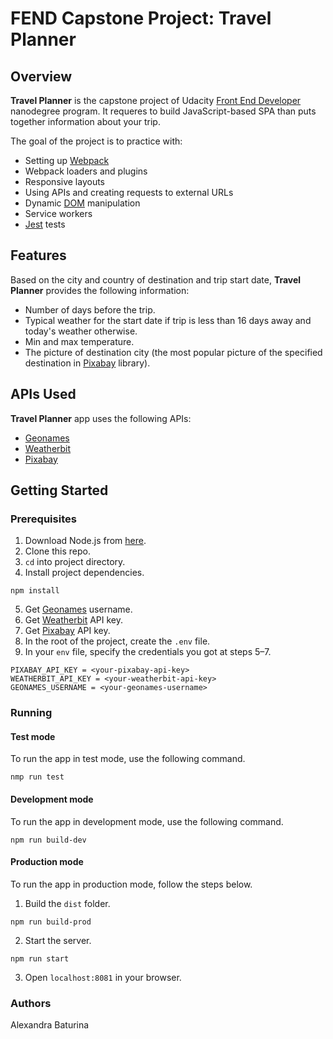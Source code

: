 # FEND Capstone Project: Travel Planner
## Overview
**Travel Planner** is the capstone project of Udacity [Front End Developer](https://www.udacity.com/course/front-end-web-developer-nanodegree--nd0011) nanodegree program. It requeres to build JavaScript-based SPA than puts together information about your trip.

The goal of the project is to practice with:
* Setting up [Webpack](https://webpack.js.org/)
* Webpack loaders and plugins
* Responsive layouts
* Using APIs and creating requests to external URLs
* Dynamic [DOM](https://www.w3schools.com/js/js_htmldom.asp) manipulation
* Service workers
* [Jest](https://jestjs.io/) tests
## Features
Based on the city and country of destination and trip start date, **Travel Planner** provides the following information:
* Number of days before the trip.
* Typical weather for the start date if trip is less than 16 days away and today's weather otherwise.
* Min and max temperature.
* The picture of destination city (the most popular picture of the specified destination in [Pixabay](https://pixabay.com/images/search/library/) library).
## APIs Used
**Travel Planner** app uses the following APIs:
* [Geonames](http://www.geonames.org/export/web-services.html)
* [Weatherbit](https://www.weatherbit.io/api/weather-forecast-16-day)
* [Pixabay](https://pixabay.com/api/docs/)
## Getting Started
### Prerequisites
1. Download Node.js from [here](https://nodejs.org/en/).
2. Clone this repo.
3. ```cd``` into project directory.
4. Install project dependencies.
```
npm install
```
5. Get [Geonames](http://www.geonames.org/export/web-services.html) username.
6. Get [Weatherbit](https://www.weatherbit.iohttps://pixabay.com/api/docs//account/create) API key.
7. Get [Pixabay](https://pixabay.com/api/docs/) API key.
8. In the root of the project, create the ```.env``` file.
9. In your ```env``` file, specify the credentials you got at steps 5–7.
```
PIXABAY_API_KEY = <your-pixabay-api-key>
WEATHERBIT_API_KEY = <your-weatherbit-api-key>
GEONAMES_USERNAME = <your-geonames-username>
```
### Running
#### Test mode
To run the app in test mode, use the following command.
```
nmp run test
```
#### Development mode
To run the app in development mode, use the following command.
```
npm run build-dev
```
#### Production mode
To run the app in production mode, follow the steps below.
1. Build the ```dist``` folder.
```
npm run build-prod
```
2. Start the server.
```
npm run start
```
3. Open ```localhost:8081``` in your browser.
### Authors
Alexandra Baturina

